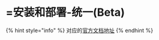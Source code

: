 # =安装和部署-统一(Beta)

{% hint style="info" %}
对应的[官方文档地址](https://bitwarden.com/help/install-and-deploy-unified-beta/)
{% endhint %}
